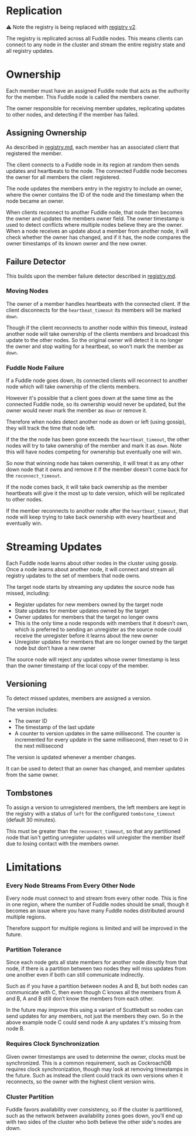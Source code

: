# Replication
:warning: Note the registry is being replaced with [registry v2](../registryv2/registry.md).

The registry is replicated across all Fuddle nodes. This means clients can
connect to any node in the cluster and stream the entire registry state and all
registry updates.

# Ownership
Each member must have an assigned Fuddle node that acts as the authority for the
member. This Fuddle node is called the members owner.

The owner responsible for receiving member updates, replicating updates to other
nodes, and detecting if the member has failed.

## Assigning Ownership
As described in [registry.md](./registry.md), each member has an associated
client that registered the member.

The client connects to a Fuddle node in its region at random then sends updates
and heartbeats to the node. The connected Fuddle node becomes the owner for all
members the client registered.

The node updates the members entry in the registry to include an owner, where
the owner contains the ID of the node and the timestamp when the node became an
owner.

When clients reconnect to another Fuddle node, that node then becomes the owner
and updates the members owner field. The owner timestamp is used to detect
conflicts where multiple nodes believe they are the owner. When a node receives
an update about a member from another node, it will check whether the owner has
changed, and if it has, the node compares the owner timestamps of its known
owner and the new owner.

## Failure Detector
This builds upon the member failure detector described in
[registry.md](./registry.md).

### Moving Nodes
The owner of a member handles heartbeats with the connected client. If the
client disconnects for the `heartbeat_timeout` its members will be marked
`down`.

Though if the client reconnects to another node within this timeout, instead
another node will take ownership of the clients members and broadcast this
update to the other nodes. So the original owner will detect it is no longer the
owner and stop waiting for a heartbeat, so won’t mark the member as `down`.

### Fuddle Node Failure
If a Fuddle node goes down, its connected clients will reconnect to another node
which will take ownership of the clients members.

However it's possible that a client goes down at the same time as the connected
Fuddle node, so its ownership would never be updated, but the owner would never
mark the member as `down` or remove it.

Therefore when nodes detect another node as down or left (using gossip), they
will track the time that node left.

If the the the node has been gone exceeds the `heartbeat_timeout`, the other
nodes will try to take ownership of the member and mark it as `down`. Note
this will have nodes competing for ownership but eventually one will win.

So now that winning node has taken ownership, it will treat it as any other
down node that it owns and remove it if the member doesn't come back for the
`reconnect_timeout`.

If the node comes back, it will take back ownership as the member heartbeats
will give it the most up to date version, which will be replicated to other
nodes.

If the member reconnects to another node after the `heartbeat_timeout`, that
node will keep trying to take back ownership with every heartbeat and eventually
win.

# Streaming Updates
Each Fuddle node learns about other nodes in the cluster using gossip. Once a
node learns about another node, it will connect and stream all registry updates
to the set of members that node owns.

The target node starts by streaming any updates the source node has missed,
including:
* Register updates for new members owned by the target node
* State updates for member updates owned by the target
* Owner updates for members that the target no longer owns
* This is the only time a node responds with members that it doesn’t own, which
is preferred to sending an unregister as the source node could receive the
unregister before it learns about the new owner
* Unregister updates for members that are no longer owned by the target node but
don’t have a new owner

The source node will reject any updates whose owner timestamp is less than the
owner timestamp of the local copy of the member.

## Versioning
To detect missed updates, members are assigned a version.

The version includes:
* The owner ID
* The timestamp of the last update
* A counter to version updates in the same millisecond. The counter is
incremented for every update in the same millisecond, then reset to 0 in the
next millisecond

The version is updated whenever a member changes.

It can be used to detect that an owner has changed, and member updates from the
same owner.

## Tombstones
To assign a version to unregistered members, the left members are kept in the
registry with a status of `left` for the configured `tombstone_timeout` (default
30 minutes).

This must be greater than the `reconnect_timeout`, so that any partitioned node
that isn't getting unregister updates will unregister the member itself due to
losing contact with the members owner.

# Limitations

### Every Node Streams From Every Other Node
Every node must connect to and stream from every other node. This is fine in one
region, where the number of Fuddle nodes should be small, though it becomes an
issue where you have many Fuddle nodes distributed around multiple regions.

Therefore support for multiple regions is limited and will be improved in the
future.

### Partition Tolerance
Since each node gets all state members for another node directly from that node,
if there is a partition between two nodes they will miss updates from one
another even if both can still communicate indirectly.

Such as if you have a partition between nodes A and B, but both nodes can
communicate with C, then even though C knows all the members from A and B, A and
B still don’t know the members from each other.

In the future may improve this using a variant of Scuttlebutt so nodes can send
updates for any members, not just the members they own. So in the above example
node C could send node A any updates it's missing from node B.

### Requires Clock Synchronization
Given owner timestamps are used to determine the owner, clocks must be
synchronized. This is a common requirement, such as CockroachDB requires clock
synchronization, though may look at removing timestamps in the future. Such as
instead the client could track its own versions when it reconnects, so the owner
with the highest client version wins.

### Cluster Partition
Fuddle favors availability over consistency, so if the cluster is partitioned,
such as the network between availability zones goes down, you’ll end up with two
sides of the cluster who both believe the other side's nodes are down.
